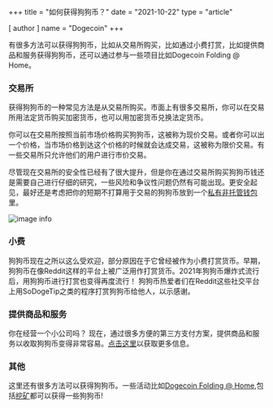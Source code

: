 +++
title = "如何获得狗狗币？"
date = "2021-10-22"
type = "article"

[ author ]
  name = "Dogecoin"
+++

有很多方法可以获得狗狗币，比如从交易所购买，比如通过小费打赏，比如提供商品和服务获得狗狗币，还可以通过参与一些项目比如Dogecoin Folding @ Home。

### 交易所

获得狗狗币的一种常见方法是从交易所购买。市面上有很多交易所，你可以在交易所用法定货币购买加密货币，也可以用加密货币兑换法定货币。

你可以在交易所按照当前市场价格购买狗狗币，这被称为现价交易。或者你可以出一个价格，当市场价格到达这个价格的时候就会达成交易，这被称为限价交易。有一些交易所只允许他们的用户进行市价交易。

尽管现在交易所的安全性已经有了很大提升，但是你在通过交易所购买狗狗币钱还是需要自己进行仔细的研究，一些风险和争议性问题仍然有可能出现。更安全起见，最好还是考虑把你的短期不打算用于交易的狗狗币放到一个[私有非托管钱包](/zh-cn/dogepedia/articles/how-do-i-get-a-wallet)里。

![image info](/assets/images/dogepedia/5.png)
 
### 小费

狗狗币现在之所以这么受欢迎，部分原因在于它曾经被作为小费打赏货币。早期，狗狗币在像Reddit这样的平台上被广泛用作打赏货币。2021年狗狗币爆炸式流行后，用狗狗币进行打赏也变得再度流行！ 狗狗币热爱者们在Reddit这些社交平台上用SoDogeTip之类的程序打赏狗狗币给他人，以示感谢。

### 提供商品和服务

你在经营一个小公司吗？ 现在，通过很多方便的第三方支付方案，提供商品和服务以收取狗狗币变得非常容易。[点击这里](/zh-cn/dogepedia/articles/how-can-my-business-accept-dogecoin)以获取更多信息。

### 其他 

这里还有很多方法可以获得狗狗币。一些活动比如[Dogecoin Folding @ Home](/zh-cn/dogepedia/articles/dogecoin-folding-at-home),包括[挖矿](/zh-cn/dogepedia/how-tos/mining-dogecoin)都可以获得一些狗狗币! 
